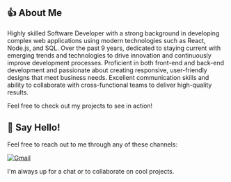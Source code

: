 ## 👍 About Me

Highly skilled Software Developer with a strong background in developing complex web applications using modern technologies such as React, Node.js, and SQL. Over the past 9 years, dedicated to staying current with emerging trends and technologies to drive innovation and continuously improve development processes.
Proficient in both front-end and back-end development and passionate about creating responsive, user-friendly designs that meet business needs. Excellent communication skills and ability to collaborate with cross-functional teams to deliver high-quality results.

Feel free to check out my projects to see in action!

## 💬 Say Hello!
Feel free to reach out to me through any of these channels:

[![Gmail](https://img.shields.io/badge/Gmail-Email-red?style=for-the-badge&logo=gmail&logoWidth=32)](mailto:passoinmuse16@gmail.com)

I'm always up for a chat or to collaborate on cool projects.

<!--
**passionmuse16/passionmuse16** is a ✨ _special_ ✨ repository because its `README.md` (this file) appears on your GitHub profile.

Here are some ideas to get you started:

- 🔭 I’m currently working on ...
- 🌱 I’m currently learning ...
- 👯 I’m looking to collaborate on ...
- 🤔 I’m looking for help with ...
- 💬 Ask me about ...
- 📫 How to reach me: ...
- 😄 Pronouns: ...
- ⚡ Fun fact: ...
-->